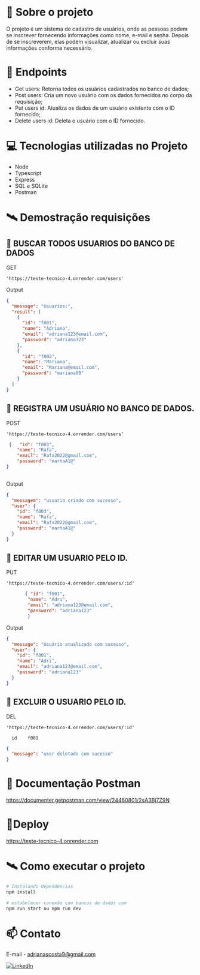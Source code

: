 # 📖 Sobre o projeto
O projeto é um sistema de cadastro de usuários, onde as pessoas podem se inscrever fornecendo informações como nome, e-mail e senha. Depois de se inscreverem, elas podem visualizar, atualizar ou excluir suas informações conforme necessário. 

# 📝 Endpoints

- Get users: Retorna todos os usuários cadastrados no banco de dados;
- Post users: Cria um novo usuário com os dados fornecidos no corpo da requisição;
- Put users id: Atualiza os dados de um usuário existente com o ID fornecido;
- Delete users id: Deleta o usuário com o ID fornecido.


# 💻 Tecnologias utilizadas no Projeto

- Node
- Typescript 
- Express
- SQL e SQLite
- Postman
# 🛰 Demostração requisições 

## 🎯 BUSCAR TODOS USUARIOS DO BANCO DE DADOS

GET

```URL
'https://teste-tecnico-4.onrender.com/users'
```

Output
```JSON 
{
  "message": "Usuarios:",
  "result": [
    {
      "id": "f001",
      "name": "Adriana",
      "email": "adriana123@email.com",
      "password": "adriana123"
    },
    {
      "id": "f002",
      "name": "Mariana",
      "email": "Mariana@email.com",
      "password": "mariana00"
    }
  ]
}
```
## 🎯 REGISTRA UM USUÁRIO NO BANCO DE DADOS.

POST
```URL
'https://teste-tecnico-4.onrender.com/users'
```
  
```JSON
 {   "id": "f003",
    "name": "Rafa",
    "email": "Rafa2022@gmail.com",
    "password": "martaA1@"
}
  

```
Output
```JSON 
{
  "messagem": "usuario criado com sucesso",
  "user": {
    "id": "f003",
    "name": "Rafa",
    "email": "Rafa2022@gmail.com",
    "password": "martaA1@"
  }
}
```
## 🎯 EDITAR UM USUARIO PELO ID.

PUT
```URL
'https://teste-tecnico-4.onrender.com/users/:id'
```
  
```JSON
       { "id": "f001",
        "name": "Adri",
        "email": "adriana123@email.com",
        "password": "adriana123"
        }

```
Output
```JSON 
{
  "message": "Usuário atualizado com sucesso",
  "user": {
    "id": "f001",
    "name": "Adri",
    "email": "adriana123@email.com",
    "password": "adriana123"
  }
}
```
## 🎯 EXCLUIR O  USUARIO PELO ID.

DEL
```URL
'https://teste-tecnico-4.onrender.com/users/:id'
```
  
```PATH VARIABLES
  id    f001

```
```JSON 
{
  "message": "user deletado com sucesso"
}
```
# 📖 Documentação Postman
https://documenter.getpostman.com/view/24460801/2sA3Bj7Z9N

# 🔗Deploy   
https://teste-tecnico-4.onrender.com


# 🛰 Como executar o projeto 
```bash
# Instalando dependências
npm install

# estabelecer conexão com bancos de dados com 
npm run start ou npm run dev
```
# 📫 Contato
E-mail - adrianascosta9@gmail.com

[![LinkedIn](https://img.shields.io/badge/LinkedIn-0077B5?style=for-the-badge&logo=linkedin&logoColor=white)](https://www.linkedin.com/in/adriana-ramss/)
